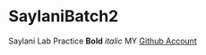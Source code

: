 # SaylaniBatch2
Saylani Lab Practice
**Bold** *italic*
MY [Github Account](https://www.github.com )
